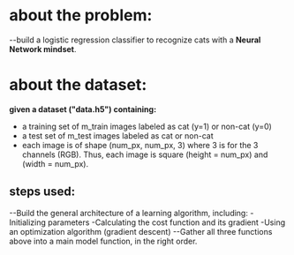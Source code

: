 # about the problem:
--build a logistic regression classifier to recognize cats with a **Neural Network mindset**.


# about the dataset:
**given a dataset ("data.h5") containing:**

- a training set of m_train images labeled as cat (y=1) or non-cat (y=0)
- a test set of m_test images labeled as cat or non-cat
- each image is of shape (num_px, num_px, 3) where 3 is for the 3 channels (RGB). Thus, each image is square (height = num_px) and (width = num_px).


## steps used:
--Build the general architecture of a learning algorithm, including:
    -Initializing parameters
    -Calculating the cost function and its gradient
    -Using an optimization algorithm (gradient descent)
--Gather all three functions above into a main model function, in the right order.

